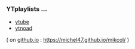 
### YTplaylists ...

* [ytube](ytube)
* [ytnoad](ytube/ytnoad.htm)


( on [github](https://github.com/michel47/mikcol/)[.io](https://michel47.github.io/mikcol/) : <https://michel47.github.io/mikcol/> )
